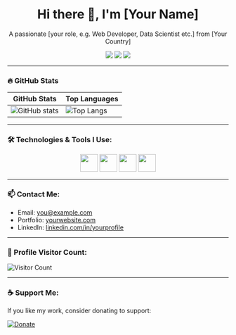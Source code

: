 <h1 align="center">Hi there 👋, I'm [Your Name]</h1>
<p align="center">A passionate [your role, e.g. Web Developer, Data Scientist etc.] from [Your Country]</p>

<p align="center">
  <a href="https://twitter.com/yourhandle"><img src="https://img.shields.io/badge/Twitter-1DA1F2?style=for-the-badge&logo=twitter&logoColor=white"/></a>
  <a href="mailto:youremail@example.com"><img src="https://img.shields.io/badge/Email-D14836?style=for-the-badge&logo=gmail&logoColor=white"/></a>
  <a href="https://linkedin.com/in/yourprofile"><img src="https://img.shields.io/badge/LinkedIn-blue?style=for-the-badge&logo=linkedin&logoColor=white"/></a>
</p>

---

### 🔥 GitHub Stats

| GitHub Stats | Top Languages |
|--------------|----------------|
| ![GitHub stats](https://github-readme-stats.vercel.app/api?username=farml&show_icons=true&theme=tokyonight) | ![Top Langs](https://github-readme-stats.vercel.app/api/top-langs/?username=farml&layout=compact&theme=tokyonight) |

---

### 🛠️ Technologies & Tools I Use:

<p align="center">
  <img src="https://cdn.jsdelivr.net/gh/devicons/devicon/icons/javascript/javascript-original.svg" height="40" />
  <img src="https://cdn.jsdelivr.net/gh/devicons/devicon/icons/php/php-original.svg" height="40" />
  <img src="https://cdn.jsdelivr.net/gh/devicons/devicon/icons/mysql/mysql-original.svg" height="40" />
  <img src="https://cdn.jsdelivr.net/gh/devicons/devicon/icons/linux/linux-original.svg" height="40" />
  <!-- Add more icons as you like -->
</p>

---

### 📫 Contact Me:

- Email: you@example.com
- Portfolio: [yourwebsite.com](https://yourwebsite.com)
- LinkedIn: [linkedin.com/in/yourprofile](https://linkedin.com/in/yourprofile)

---

### 🧮 Profile Visitor Count:

![Visitor Count](https://komarev.com/ghpvc/?username=farml&label=Profile%20Views&color=0e75b6&style=flat)

---

### ☕ Support Me:

If you like my work, consider donating to support:

[![Donate](https://img.shields.io/badge/Donate-PayPal-blue.svg)](https://www.paypal.me/yourpaypal)


